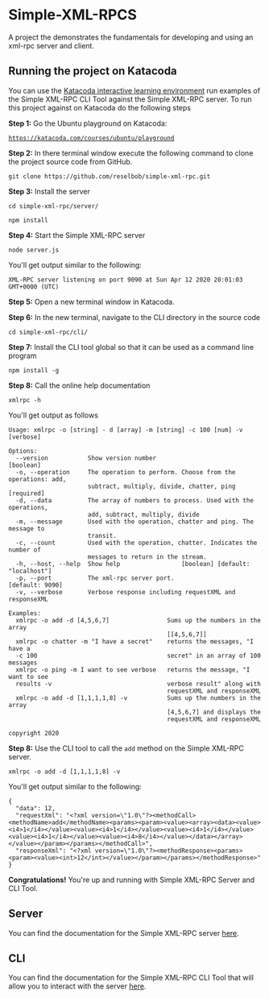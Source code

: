 # Simple-XML-RPCS
A project the demonstrates the fundamentals for developing and using an xml-rpc server and client.

## Running the project on Katacoda

You can use the [Katacoda interactive learning environment](katacode.com) run examples of the Simple XML-RPC CLI Tool against the Simple XML-RPC server. To run this project against on Katacoda do the following steps

**Step 1:** Go the Ubuntu playground on Katacoda:

[`https://katacoda.com/courses/ubuntu/playground`](https://katacoda.com/courses/ubuntu/playground)

**Step 2:** In there terminal window execute the following command to clone the project source code from GitHub.

`git clone https://github.com/reselbob/simple-xml-rpc.git`

**Step 3:** Install the server

`cd simple-xml-rpc/server/`

`npm install`

**Step 4:** Start the Simple XML-RPC server

`node server.js`

You'll get output similar to the following:

`XML-RPC server listening on port 9090 at Sun Apr 12 2020 20:01:03 GMT+0000 (UTC)`

**Step 5:** Open a new terminal window in Katacoda.

**Step 6:** In the new terminal, navigate to the CLI directory in the source code

`cd simple-xml-rpc/cli/`

**Step 7:** Install the CLI tool global so that it can be used as a command line program

`npm install -g`

**Step 8:** Call the online help documentation

 `xmlrpc -h`
 
You'll get output as follows

```
Usage: xmlrpc -o [string] - d [array] -m [string] -c 100 [num] -v [verbose]

Options:
  --version           Show version number                              [boolean]
  -o, --operation     The operation to perform. Choose from the operations: add,
                      subtract, multiply, divide, chatter, ping       [required]
  -d, --data          The array of numbers to process. Used with the operations,
                      add, subtract, multiply, divide
  -m, --message       Used with the operation, chatter and ping. The message to
                      transit.
  -c, --count         Used with the operation, chatter. Indicates the number of
                      messages to return in the stream.
  -h, --host, --help  Show help                 [boolean] [default: "localhost"]
  -p, --port          The xml-rpc server port.                   [default: 9090]
  -v, --verbose       Verbose response including requestXML and responseXML

Examples:
  xmlrpc -o add -d [4,5,6,7]                Sums up the numbers in the array
                                            [[4,5,6,7]]
  xmlrpc -o chatter -m "I have a secret"    returns the messages, "I have a
  -c 100                                    secret" in an array of 100 messages
  xmlrpc -o ping -m I want to see verbose   returns the message, "I want to see
  results -v                                verbose result" along with
                                            requestXML and responseXML
  xmlrpc -o add -d [1,1,1,1,8] -v           Sums up the numbers in the array
                                            [4,5,6,7] and displays the
                                            requestXML and responseXML

copyright 2020
```

**Step 8:** Use the CLI tool to call the `add` method on the Simple XML-RPC server.

`xmlrpc -o add -d [1,1,1,1,8] -v`

You'll get output similar to the following:

```
{
  "data": 12,
  "requestXml": "<?xml version=\"1.0\"?><methodCall><methodName>add</methodName><params><param><value><array><data><value><i4>1</i4></value><value><i4>1</i4></value><value><i4>1</i4></value><value><i4>1</i4></value><value><i4>8</i4></value></data></array></value></param></params></methodCall>",
  "responseXml": "<?xml version=\"1.0\"?><methodResponse><params><param><value><int>12</int></value></param></params></methodResponse>"
}
```

**Congratulations!** You're up and running with Simple XML-RPC Server and CLI Tool.

## Server

You can find the documentation for the Simple XML-RPC server [here](./server/readme.md).

## CLI

You can find the documentation for the Simple XML-RPC CLI Tool that will allow you to interact with the server [here](./cli/readme.md).